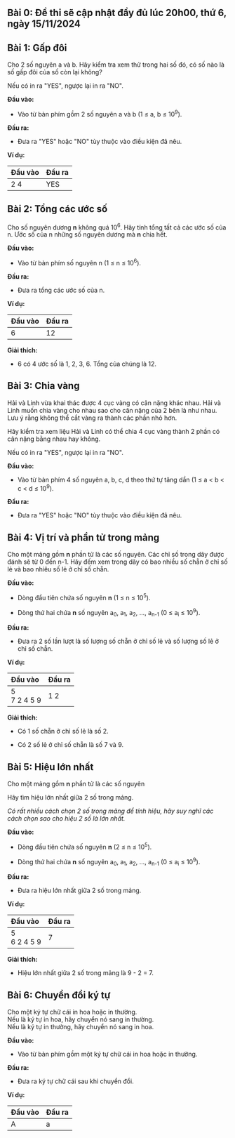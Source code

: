 ## Bài 0: Đề thi sẽ cập nhật đầy đủ lúc 20h00, thứ 6, ngày 15/11/2024

## Bài 1: Gấp đôi

Cho 2 số nguyên a và b. Hãy kiểm tra xem thử trong hai số đó, có số nào là số gấp đôi của số còn lại không?

Nếu có in ra "YES", ngược lại in ra "NO".

**Đầu vào:**
- Vào từ bàn phím gồm 2 số nguyên a và b (1 ≤ a, b ≤ 10<sup>9</sup>).

**Đầu ra:**
- Đưa ra "YES" hoặc "NO" tùy thuộc vào điều kiện đã nêu.


**Ví dụ:**

|Đầu vào|Đầu ra|
|:----|:----|
|2 4|YES|

## Bài 2: Tổng các ước số

Cho số nguyên dương **n** không quá 10<sup>6</sup>. Hãy tính tổng tất cả các ước số của n.
Ước số của n những số nguyên dương mà **n** chia hết.

**Đầu vào:**

- Vào từ bàn phím số nguyên n (1 ≤ n ≤ 10<sup>6</sup>).

**Đầu ra:**

- Đưa ra tổng các ước số của n.

**Ví dụ:**

|Đầu vào|Đầu ra|
|:----|:----|
|6|12|

**Giải thích:**

- 6 có 4 ước số là 1, 2, 3, 6. Tổng của chúng là 12.

## Bài 3: Chia vàng

Hải và Linh vừa khai thác được 4 cục vàng có cân nặng khác nhau.
Hải và Linh muốn chia vàng cho nhau sao cho cân nặng của 2 bên là như nhau.
Lưu ý rằng không thể cắt vàng ra thành các phần nhỏ hơn.

Hãy kiểm tra xem liệu Hải và Linh có thể chia 4 cục vàng thành 2 phần có cân nặng bằng nhau hay không.

Nếu có in ra "YES", ngược lại in ra "NO".

**Đầu vào:**

- Vào từ bàn phím 4 số nguyên a, b, c, d theo thứ tự tăng dần (1 ≤ a < b < c < d ≤ 10<sup>9</sup>).

**Đầu ra:**

- Đưa ra "YES" hoặc "NO" tùy thuộc vào điều kiện đã nêu.

## Bài 4: Vị trí và phần tử trong mảng

Cho một mảng gồm **n** phần tử là các số nguyên.
Các chỉ số trong dãy được đánh sẽ từ 0 đến n-1.
Hãy đếm xem trong dãy có bao nhiều số chẵn ở chỉ số lẻ và bao nhiêu số lẻ ở chỉ số chẵn.

**Đầu vào:**

- Dòng đầu tiên chứa số nguyên **n** (1 ≤ n ≤ 10<sup>5</sup>).

- Dòng thứ hai chứa **n** số nguyên a<sub>0</sub>, a<sub>1</sub>, a<sub>2</sub>, ..., a<sub>n-1</sub> (0 ≤ a<sub>i</sub> ≤ 10<sup>9</sup>).

**Đầu ra:**

- Đưa ra 2 số lần lượt là số lượng số chẵn ở chỉ số lẻ và số lượng số lẻ ở chỉ số chẵn.

**Ví dụ:**

|Đầu vào|Đầu ra|
|:----|:----|
|5 <br> 7 2 4 5 9|1 2|

**Giải thích:**

- Có 1 số chẵn ở chỉ số lẻ là số 2.

- Có 2 số lẻ ở chỉ số chẵn là số 7 và 9.

## Bài 5: Hiệu lớn nhất

Cho một mảng gồm **n** phần tử là các số nguyên

Hãy tìm hiệu lớn nhất giữa 2 số trong mảng.

*Có rất nhiều cách chọn 2 số trong mảng để tính hiệu, hãy suy nghĩ các cách chọn sao cho hiệu 2 số là lớn nhất.*

**Đầu vào:**

- Dòng đầu tiên chứa số nguyên **n** (2 ≤ n ≤ 10<sup>5</sup>).

- Dòng thứ hai chứa **n** số nguyên a<sub>0</sub>, a<sub>1</sub>, a<sub>2</sub>, ..., a<sub>n-1</sub> (0 ≤ a<sub>i</sub> ≤ 10<sup>9</sup>).

**Đầu ra:**

- Đưa ra hiệu lớn nhất giữa 2 số trong mảng.

**Ví dụ:**

|Đầu vào|Đầu ra|
|:----|:----|
|5 <br> 6 2 4 5 9|7|

**Giải thích:**

- Hiệu lớn nhất giữa 2 số trong mảng là 9 - 2 = 7.

## Bài 6: Chuyển đổi ký tự

Cho một ký tự chữ cái in hoa hoặc in thường.<br>
Nếu là ký tự in hoa, hãy chuyển nó sang in thường.<br>
Nếu là ký tự in thường, hãy chuyển nó sang in hoa.<br>

**Đầu vào:**

- Vào từ bàn phím gồm một ký tự chữ cái in hoa hoặc in thường.

**Đầu ra:**

- Đưa ra ký tự chữ cái sau khi chuyển đổi.

**Ví dụ:**

|Đầu vào|Đầu ra|
|:----|:----|
|A|a|

